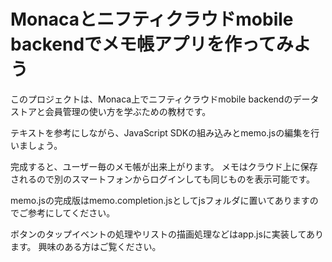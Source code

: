 # Monacaとニフティクラウドmobile backendでメモ帳アプリを作ってみよう

このプロジェクトは、Monaca上でニフティクラウドmobile backendのデータストアと会員管理の使い方を学ぶための教材です。

テキストを参考にしながら、JavaScript SDKの組み込みとmemo.jsの編集を行いましょう。

完成すると、ユーザー毎のメモ帳が出来上がります。
メモはクラウド上に保存されるので別のスマートフォンからログインしても同じものを表示可能です。

memo.jsの完成版はmemo.completion.jsとしてjsフォルダに置いてありますのでご参考にしてください。

ボタンのタップイベントの処理やリストの描画処理などはapp.jsに実装してあります。
興味のある方はご覧ください。